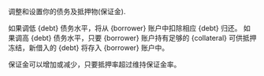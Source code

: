 调整和设置你的债务及抵押物(保证金).

如果调低 {debt} 债务水平，将从 {borrower} 账户中扣除相应 {debt} 归还。
如果调高 {debt} 债务水平，只要 {borrower} 账户持有足够的 {collateral} 可供抵押冻结，新借入的 {debt} 将存入 {borrower} 账户中。

保证金可以增加或减少，只要抵押率超过维持保证金率。
